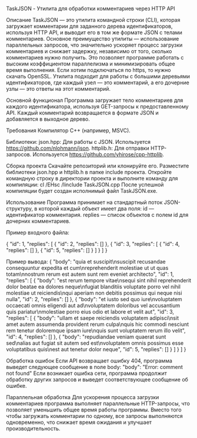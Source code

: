 TaskJSON - Утилита для обработки комментариев через HTTP API

Описание
    TaskJSON — это утилита командной строки (CLI), которая загружает комментарии для заданного дерева идентификаторов, используя HTTP API, и выводит его в том же формате JSON с телами комментариев.
    Основное преимущество утилиты — использование параллельных запросов, что значительно ускоряет процесс загрузки комментариев и снижает задержку, независимо от того, сколько комментариев нужно получить. Это позволяет программе работать с высоким коэффициентом                параллелизма и минимизировать общее время выполнения.
    Если хотим подключаться по https, то нужно скачать OpenSSL.
    Утилита подходит для работы с большими деревьями идентификаторов, где каждый узел — это комментарий, а его дочерние узлы — это ответы на этот комментарий.

Основной функционал
    Программа загружает тело комментариев для каждого идентификатора, используя GET-запросы к предоставленному API. Каждый комментарий возвращается в формате JSON и добавляется в выходное дерево.

Требования
    Компилятор C++ (например, MSVC).

Библиотеки:
    json.hpp: Для работы с JSON. Используется https://github.com/nlohmann/json.
    httplib.h: Для отправки HTTP-запросов. Используется https://github.com/yhirose/cpp-httplib.
        
Сборка проекта
    Скачайте репозиторий или клонируйте его.
    Разместите библиотеки json.hpp и httplib.h в папке include проекта.
    Откройте командную строку в директории проекта и выполните команду для компиляции: cl /EHsc /Iinclude TaskJSON.cpp
    После успешной компиляции будет создан исполнимый файл TaskJSON.exe.

Использование
    Программа принимает на стандартный поток JSON-структуру, в которой каждый объект имеет два поля:
        id — идентификатор комментария.
        replies — список объектов с полем id для дочерних комментариев.

Пример входного файла:

{
  "id": 1,
  "replies": [
    {
      "id": 2,
      "replies": []
    },
    {
      "id": 3,
      "replies": [
        {
          "id": 4,
          "replies": []
        },
        {
          "id": 5,
          "replies": []
        }
      ]
    }
  ]
}

Пример вывода:
{
  "body": "quia et suscipit\nsuscipit recusandae consequuntur expedita et cum\nreprehenderit molestiae ut ut quas totam\nnostrum rerum est autem sunt rem eveniet architecto",
  "id": 1,
  "replies": [
    {
      "body": "est rerum tempore vitae\nsequi sint nihil reprehenderit dolor beatae ea dolores neque\nfugiat blanditiis voluptate porro vel nihil molestiae ut reiciendis\nqui aperiam non debitis possimus qui neque nisi nulla",
      "id": 2,
      "replies": []
    },
    {
      "body": "et iusto sed quo iure\nvoluptatem occaecati omnis eligendi aut ad\nvoluptatem doloribus vel accusantium quis pariatur\nmolestiae porro eius odio et labore et velit aut",
      "id": 3,
      "replies": [
        {
          "body": "ullam et saepe reiciendis voluptatem adipisci\nsit amet autem assumenda provident rerum culpa\nquis hic commodi nesciunt rem tenetur doloremque ipsam iure\nquis sunt voluptatem rerum illo velit",
          "id": 4,
          "replies": []
        },
        {
          "body": "repudiandae veniam quaerat sunt sed\nalias aut fugiat sit autem sed est\nvoluptatem omnis possimus esse voluptatibus quis\nest aut tenetur dolor neque",
          "id": 5,
          "replies": []
        }
      ]
    }
  ]
}

Обработка ошибок
    Если API возвращает ошибку 404, программа выведет следующее сообщение в поле body:
    "body": "Error: comment not found"
    Если возникает ошибка сети, программа продолжит обработку других запросов и выведет соответствующее сообщение об ошибке.

Параллельная обработка
    Для ускорения процесса загрузки комментариев программа выполняет параллельные HTTP-запросы, что позволяет уменьшить общее время работы программы. Вместо того чтобы загружать комментарии по одному, все запросы выполняются одновременно, что снижает время ожидания и          улучшает производительность.
